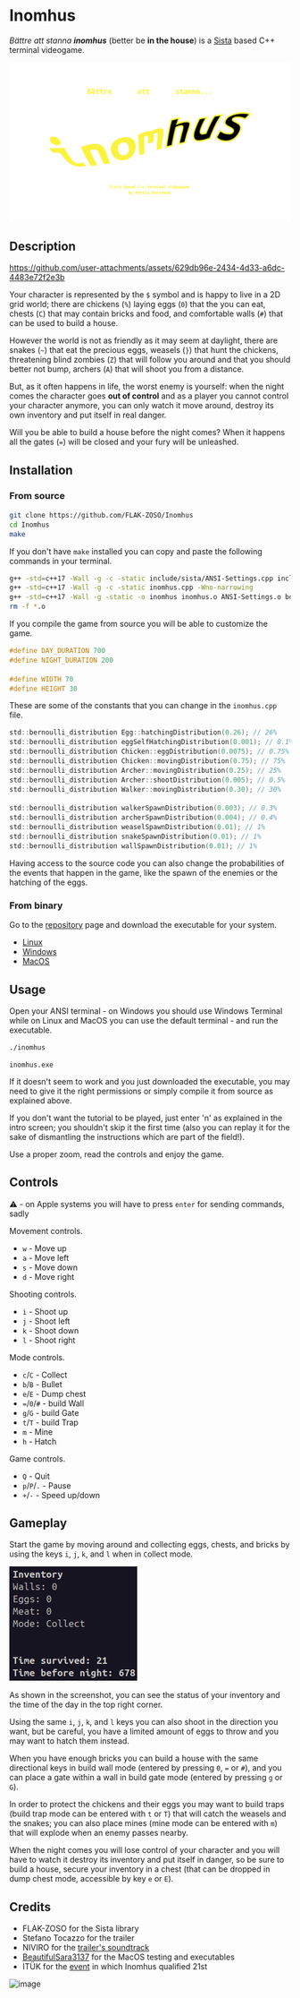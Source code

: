 # Inomhus

*Bättre att stanna **inomhus*** (better be **in the house**) is a [Sista](https://github.com/FLAK-ZOSO/Sista) based C++ terminal videogame.

![alt text](banner.png)

## Description

https://github.com/user-attachments/assets/629db96e-2434-4d33-a6dc-4483e72f2e3b

Your character is represented by the `$` symbol and is happy to live in a 2D grid world; there are chickens (`%`) laying eggs (`0`) that the you can eat, chests (`C`) that may contain bricks and food, and comfortable walls (`#`) that can be used to build a house.

However the world is not as friendly as it may seem at daylight, there are snakes (`~`) that eat the precious eggs, weasels (`}`) that hunt the chickens, threatening blind zombies (`Z`) that will follow you around and that you should better not bump, archers (`A`) that will shoot you from a distance.

But, as it often happens in life, the worst enemy is yourself: when the night comes the character goes **out of control** and as a player you cannot control your character anymore, you can only watch it move around, destroy its own inventory and put itself in real danger.

Will you be able to build a house before the night comes? When it happens all the gates (`=`) will be closed and your fury will be unleashed.

## Installation

### From source

```bash
git clone https://github.com/FLAK-ZOSO/Inomhus
cd Inomhus
make
```

If you don't have `make` installed you can copy and paste the following commands in your terminal.

```bash
g++ -std=c++17 -Wall -g -c -static include/sista/ANSI-Settings.cpp include/sista/border.cpp include/sista/coordinates.cpp include/sista/cursor.cpp include/sista/field.cpp include/sista/pawn.cpp
g++ -std=c++17 -Wall -g -c -static inomhus.cpp -Wno-narrowing
g++ -std=c++17 -Wall -g -static -o inomhus inomhus.o ANSI-Settings.o border.o coordinates.o cursor.o pawn.o field.o
rm -f *.o
```

If you compile the game from source you will be able to customize the game.

```c
#define DAY_DURATION 700
#define NIGHT_DURATION 200

#define WIDTH 70
#define HEIGHT 30
```

These are some of the constants that you can change in the `inomhus.cpp` file.

```c
std::bernoulli_distribution Egg::hatchingDistribution(0.26); // 26%
std::bernoulli_distribution eggSelfHatchingDistribution(0.001); // 0.1%
std::bernoulli_distribution Chicken::eggDistribution(0.0075); // 0.75%
std::bernoulli_distribution Chicken::movingDistribution(0.75); // 75%
std::bernoulli_distribution Archer::movingDistribution(0.25); // 25%
std::bernoulli_distribution Archer::shootDistribution(0.005); // 0.5%
std::bernoulli_distribution Walker::movingDistribution(0.30); // 30%

std::bernoulli_distribution walkerSpawnDistribution(0.003); // 0.3%
std::bernoulli_distribution archerSpawnDistribution(0.004); // 0.4%
std::bernoulli_distribution weaselSpawnDistribution(0.01); // 1%
std::bernoulli_distribution snakeSpawnDistribution(0.01); // 1%
std::bernoulli_distribution wallSpawnDistribution(0.01); // 1%
```

Having access to the source code you can also change the probabilities of the events that happen in the game, like the spawn of the enemies or the hatching of the eggs.

### From binary

Go to the [repository](https://github.com/FLAK-ZOSO/Inomhus) page and download the executable for your system.

- [Linux](https://github.com/FLAK-ZOSO/Inomhus/blob/main/inomhus)
- [Windows](https://github.com/FLAK-ZOSO/Inomhus/blob/main/inomhus.exe)
- [MacOS](https://github.com/FLAK-ZOSO/Inomhus/blob/main/inomhusApple)

## Usage

Open your ANSI terminal - on Windows you should use Windows Terminal while on Linux and MacOS you can use the default terminal - and run the executable.

```bash
./inomhus
```

```batch
inomhus.exe
```

If it doesn't seem to work and you just downloaded the executable, you may need to give it the right permissions or simply compile it from source as explained above.

If you don't want the tutorial to be played, just enter 'n' as explained in the intro screen; you shouldn't skip it the first time (also you can replay it for the sake of dismantling the instructions which are part of the field!).

Use a proper zoom, read the controls and enjoy the game.

## Controls

⚠️ - on Apple systems you will have to press `enter` for sending commands, sadly

Movement controls.

- `w` - Move up
- `a` - Move left
- `s` - Move down
- `d` - Move right

Shooting controls.

- `i` - Shoot up
- `j` - Shoot left
- `k` - Shoot down
- `l` - Shoot right

Mode controls.

- `c`/`C` - Collect
- `b`/`B` - Bullet
- `e`/`E` - Dump chest
- `=`/`0`/`#` - build Wall
- `g`/`G` - build Gate
- `t`/`T` - build Trap
- `m` - Mine
- `h` - Hatch

Game controls.

- `Q` - Quit
- `p`/`P`/`.` - Pause
- `+`/`-` - Speed up/down

## Gameplay

Start the game by moving around and collecting eggs, chests, and bricks by using the keys `i`, `j`, `k`, and `l` when in `C`ollect mode.

![alt text](inventory.png)

As shown in the screenshot, you can see the status of your inventory and the time of the day in the top right corner.

Using the same `i`, `j`, `k`, and `l` keys you can also shoot in the direction you want, but be careful, you have a limited amount of eggs to throw and you may want to hatch them instead.

When you have enough bricks you can build a house with the same directional keys in build wall mode (entered by pressing `0`, `=` or `#`), and you can place a gate within a wall in build gate mode (entered by pressing `g` or `G`).

In order to protect the chickens and their eggs you may want to build traps (build trap mode can be entered with `t` or `T`) that will catch the weasels and the snakes; you can also place mines (mine mode can be entered with `m`) that will explode when an enemy passes nearby.

When the night comes you will lose control of your character and you will have to watch it destroy its inventory and put itself in danger, so be sure to build a house, secure your inventory in a chest (that can be dropped in dump chest mode, accessible by key `e` or `E`).

## Credits

- FLAK-ZOSO for the Sista library
- Stefano Tocazzo for the trailer
- NIVIRO for the [trailer's soundtrack](https://ncs.io/TheRiot)
- [BeautifulSara3137](https://github.com/BeautifulSara3137) for the MacOS testing and executables
- ITÜK for the [event](https://gamecamp.ituk.ee/event/08dcca81-1c54-47d0-8eda-151aa7b1e956) in which Inomhus qualified 21st

![image](https://github.com/user-attachments/assets/eeaffe2c-0c5d-4d5e-a665-6383e30d3a96)

